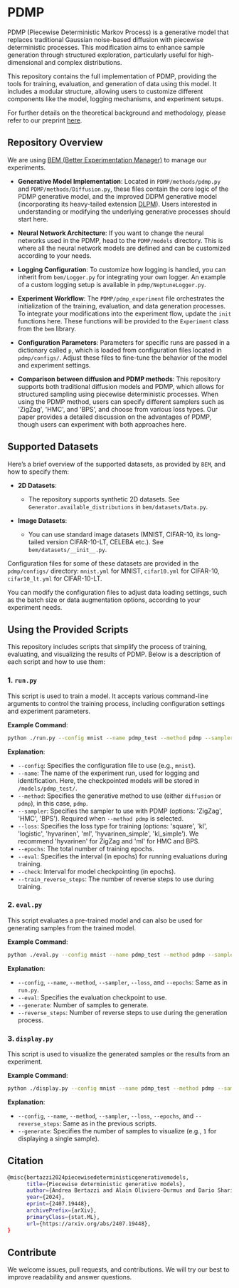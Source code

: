 # PDMP

PDMP (Piecewise Deterministic Markov Process) is a generative model that replaces traditional Gaussian noise-based diffusion with piecewise deterministic processes. This modification aims to enhance sample generation through structured exploration, particularly useful for high-dimensional and complex distributions.

This repository contains the full implementation of PDMP, providing the tools for training, evaluation, and generation of data using this model. It includes a modular structure, allowing users to customize different components like the model, logging mechanisms, and experiment setups.

For further details on the theoretical background and methodology, please refer to our preprint [here](https://arxiv.org/abs/2407.18609).

## Repository Overview

We are using [BEM (Better Experimentation Manager)](https://github.com/darioShar/bem) to manage our experiments.

- **Generative Model Implementation**: Located in `PDMP/methods/pdmp.py` and `PDMP/methods/Diffusion.py`, these files contain the core logic of the PDMP generative model, and the improved DDPM generative model (incorporating its heavy-tailed extension [DLPM](https://github.com/darioShar/DLPM)). Users interested in understanding or modifying the underlying generative processes should start here.
  
- **Neural Network Architecture**: If you want to change the neural networks used in the PDMP, head to the `PDMP/models` directory. This is where all the neural network models are defined and can be customized according to your needs.
  
- **Logging Configuration**: To customize how logging is handled, you can inherit from `bem/Logger.py` for integrating your own logger. An example of a custom logging setup is available in `pdmp/NeptuneLogger.py`.

- **Experiment Workflow**: The `PDMP/pdmp_experiment` file orchestrates the initialization of the training, evaluation, and data generation processes. To integrate your modifications into the experiment flow, update the `init` functions here. These functions will be provided to the `Experiment` class from the `bem` library.

- **Configuration Parameters**: Parameters for specific runs are passed in a dictionary called `p`, which is loaded from configuration files located in `pdmp/configs/`. Adjust these files to fine-tune the behavior of the model and experiment settings.

- **Comparison between diffusion and PDMP methods**: This repository supports both traditional diffusion models and PDMP, which allows for structured sampling using piecewise deterministic processes. When using the PDMP method, users can specify different samplers such as 'ZigZag', 'HMC', and 'BPS', and choose from various loss types. Our paper provides a detailed discussion on the advantages of PDMP, though users can experiment with both approaches here.

## Supported Datasets

Here’s a brief overview of the supported datasets, as provided by `BEM`, and how to specify them:

- **2D Datasets**: 
  - The repository supports synthetic 2D datasets. See `Generator.available_distributions` in `bem/datasets/Data.py`.

- **Image Datasets**: 
  - You can use standard image datasets (MNIST, CIFAR-10, its long-tailed version CIFAR-10-LT, CELEBA etc.). See `bem/datasets/__init__.py`.

Configuration files for some of these datasets are provided in the `pdmp/configs/` directory: `mnist.yml` for MNIST, `cifar10.yml` for CIFAR-10, `cifar10_lt.yml` for CIFAR-10-LT.
    
You can modify the configuration files to adjust data loading settings, such as the batch size or data augmentation options, according to your experiment needs.

## Using the Provided Scripts

This repository includes scripts that simplify the process of training, evaluating, and visualizing the results of PDMP. Below is a description of each script and how to use them:

### 1. `run.py`

This script is used to train a model. It accepts various command-line arguments to control the training process, including configuration settings and experiment parameters.

**Example Command**:
```bash
python ./run.py --config mnist --name pdmp_test --method pdmp --sampler ZigZag --loss hyvarinen --epochs 100 --eval 50 --check 50 --train_reverse_steps 1000
```

**Explanation**:
- `--config`: Specifies the configuration file to use (e.g., `mnist`).
- `--name`: The name of the experiment run, used for logging and identification. Here, the checkpointed models will be stored in `/models/pdmp_test/`.
- `--method`: Specifies the generative method to use (either `diffusion` or `pdmp`), in this case, `pdmp`.
- `--sampler`: Specifies the sampler to use with PDMP (options: 'ZigZag', 'HMC', 'BPS'). Required when `--method pdmp` is selected.
- `--loss`: Specifies the loss type for training (options: 'square', 'kl', 'logistic', 'hyvarinen', 'ml', 'hyvarinen_simple', 'kl_simple'). We recommend 'hyvarinen' for ZigZag and 'ml' for HMC and BPS.
- `--epochs`: The total number of training epochs.
- `--eval`: Specifies the interval (in epochs) for running evaluations during training.
- `--check`: Interval for model checkpointing (in epochs).
- `--train_reverse_steps`: The number of reverse steps to use during training.

### 2. `eval.py`

This script evaluates a pre-trained model and can also be used for generating samples from the trained model.

**Example Command**:
```bash
python ./eval.py --config mnist --name pdmp_test --method pdmp --sampler HMC --loss ml --epochs 100 --eval 100 --generate 2000 --reverse_steps 1000
```

**Explanation**:
- `--config`, `--name`, `--method`, `--sampler`, `--loss`, and `--epochs`: Same as in `run.py`.
- `--eval`: Specifies the evaluation checkpoint to use.
- `--generate`: Number of samples to generate.
- `--reverse_steps`: Number of reverse steps to use during the generation process.

### 3. `display.py`

This script is used to visualize the generated samples or the results from an experiment.

**Example Command**:
```bash
python ./display.py --config mnist --name pdmp_test --method pdmp --sampler ZigZag --loss hyvarinen --epochs 100 --reverse_steps 1000 --generate 1
```

**Explanation**:
- `--config`, `--name`, `--method`, `--sampler`, `--loss`, `--epochs`, and `--reverse_steps`: Same as in the previous scripts.
- `--generate`: Specifies the number of samples to visualize (e.g., `1` for displaying a single sample).

## Citation

```bash
@misc{bertazzi2024piecewisedeterministicgenerativemodels,
      title={Piecewise deterministic generative models}, 
      author={Andrea Bertazzi and Alain Oliviero-Durmus and Dario Shariatian and Umut Simsekli and Eric Moulines},
      year={2024},
      eprint={2407.19448},
      archivePrefix={arXiv},
      primaryClass={stat.ML},
      url={https://arxiv.org/abs/2407.19448}, 
}
```

## Contribute

We welcome issues, pull requests, and contributions. We will try our best to improve readability and answer questions.



<!-- 

# PDMP

This repository is the implementation of our Piecewise Deterministic Generative Model, as can be found [here](https://arxiv.org/abs/2407.19448)

## How to run

Open and modify ***./PDMP/config/2d_data.yml*** to configurate the run (on 2d datasets). You will find all relevant adjustable parameters. To launch an experiment, run the `./run_PDMP.py` script:

> python ./run_PDMP.py --config 2d_data --name {pdmp_experiment_name}

this will load the parameters from `./PDMP/config/2d_data.yml`, do a run, and save the results in ***./models/{pdmp_experiment_name}***. In particular, the **run** subparameters in `2d_data.yml` control the following:
* ***epochs***: number of epochs
* ***eval_freq***: number of epochs between each evaluation
* ***checkpoint_freq***: number of epochs between each model checkpoint

## Modify some parameters with command line arguments

One can pass arguments to the command line, to overwrite the configuration file's parameters for a specific run. For instance:

> python ./run_pdmp.py --config 2d_data --name tmp --noising_process pdmp --sampler BPS --reverse_steps 50 --refresh_rate 1. --epochs 100 --eval 20 --scheme splitting --loss square --logistic --kl

loads `2d_data` config file and its parameters, saves the run in `./models/tmp`, and overwrites parameters so that we: use pdmp with BPS sampler, 50 reverse steps, a refresh rate of 1., train for 100 epochs, checkpoint and evaluate every 25 epochs, use the splitting scheme as the backward scheme, and use the square loss, logistic loss and KL loss for training (we just add these losses). 

To rather use diffusion, one can run
> python ./run_PDMP.py --config 2d_data --name 2d_pdmp --epochs 100 --eval 25 --check 25 --reverse_steps 100 --noising_process diffusion


## Evaluation
The `eval_pdmp.py` script is used to evaluate models that are already trained and checkpointed thanks to the previous script. Let's look at the following command:

> python ./eval_PDMP.py --config 2d_data --name 2d_pdmp --epochs 100 --eval 25 --reverse_steps 100 --noising_process pdmp --sampler ZigZag --loss hyvarinen

This will look into the `./models/2d_pdmp` folder to find models trained with the parameters specified in `./PDMP/config/2d_data.yml` (parameters specified in the command line overwrite those specified in the config file). The script will then load corresponding models checkpointed at epochs 25, 50, ..., 100, and evaluate each of them . 

Thus pass `eval` == `epochs` in order to evaluate a single model, checkpointed at epoch `epochs`. 

## Display plots
The `display_pdmp.py` script can be used to display a plot and an animation of some generated data. It will load a model in the same fashion as the `eval_pdmp.py` script, but will always load the latest model saved with the specified parameters.
Example:

> python ./display_pdmp.py --config 2d_data --name 2d_pdmp --sampler BPS --epochs 20 --eval 20 --loss hyvarinen ml logistic --noising_process pdmp  --reverse_steps 50

Please modify lines 45 to 59 to obtain plots as desired:

```
# display plot and animation, for a specific model
anim = exp.manager.display_plots(ema_mu=None, # can specify ema rate, if such a model has been trained
                            plot_original_data=False, 
                            title=title,
                            nb_datapoints=25000, # number of points to display.
                            marker='.', # '.' marker displays pixel-wide points.
                            color='blue', # color of the points
                            xlim = (-.5, 1.5), # x-axis limits
                            ylim = (-.5, 1.5), # y-axis limits
                            alpha = 1.0,
                            )
# save animation
path = os.path.join(SAVE_ANIMATION_PATH, '_'.join([str(x) for x in run_info]))
anim.save(path + '.mp4')
print('Animation saved in {}'.format(path))
```


## Structure of the project

We will point at the most important parts of the codebase.

### Models
* The MLP model used by ZigZag and diffusion for 2D data is located in `./PDMP/models/Model.py` and corresponds to the `MLPModel` object
* The U-Net model used by ZigZag and diffusion for image data is located in `./PDMP/models/unet.py` and corresponds to the `UNetModel` object
* The Normalizing Flow models used by HMC and BPS is located in `./PDMP/models/NormalizingFlow.py` and corresponds to the `NormalizingFlowModel` object. They can be used in conjunction with a VAE, but this has not worked out very well (for the moment the vae implementation clutters the code a bit, this will be dealt with later on.)

### PDMP computations
* Look at the `./PDMP/methods/pdmp.py` file, where we define the forward, the training loss, and the backward sampling.
* Look at `get_densities_from_zigzag_output` to see how we retrieve the densities from ZigZag output. ZigZag's output is of format (B, 2*C, ...) where B is the batch size and C the number of channels of the data ($C=1$ for 2D data). The first C channels correspond to velocity=-1, the second to velocity=1. 
 -->

